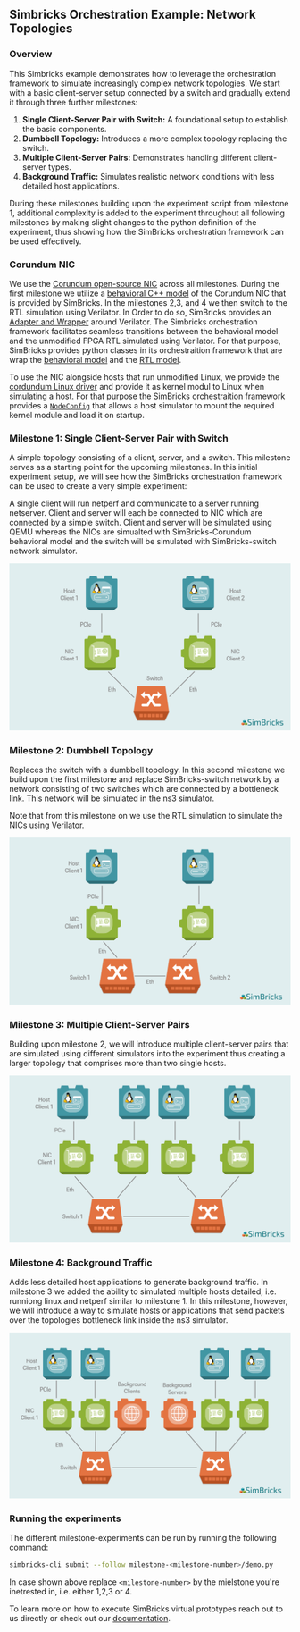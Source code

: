 ## Simbricks Orchestration Example: Network Topologies

### Overview
This Simbricks example demonstrates how to leverage the orchestration framework to simulate increasingly complex network topologies. We start with a basic client-server setup connected by a switch and gradually extend it through three further milestones:

1. **Single Client-Server Pair with Switch:** A foundational setup to establish the basic components.
2. **Dumbbell Topology:** Introduces a more complex topology replacing the switch.
3. **Multiple Client-Server Pairs:** Demonstrates handling different client-server types.
4. **Background Traffic:** Simulates realistic network conditions with less detailed host applications.

During these milestones building upon the experiment script from milestone 1, additional complexity is added to the experiment throughout all following milestones by making slight changes to the python definition of the experiment, thus showing how the SimBricks orchestration framework can be used effectively.

### Corundum NIC

We use the [Corundum open-source NIC](https://github.com/corundum/corundum) across all milestones. During the first milestone we utilize a [behavioral C++ model](https://github.com/simbricks/simbricks/tree/main/sims/nic/corundum_bm) of the Corundum NIC that is provided by SimBricks. In the milestones 2,3, and 4 we then switch to the RTL simulation using Verilator. In Order to do so, SimBricks provides an [Adapter and Wrapper](https://github.com/simbricks/simbricks/blob/main/sims/nic/corundum/corundum_verilator.cc) around Verilator.
The Simbricks orchestration framework facilitates seamless transitions between the behavioral model and the unmodified FPGA RTL simulated using Verilator. For that purpose, SimBricks provides python classes in its orchestraition framework that are wrap the [behavioral model](https://github.com/simbricks/simbricks/blob/0373937031dc5adba6a65860649035e80939f38a/experiments/simbricks/orchestration/simulators.py#L753C1-L756C67) and the [RTL model](https://github.com/simbricks/simbricks/blob/0373937031dc5adba6a65860649035e80939f38a/experiments/simbricks/orchestration/simulators.py#L737C1-L750C10).

To use the NIC alongside hosts that run unmodified Linux, we provide the [cordundum Linux driver](https://github.com/simbricks/simbricks/tree/main/images/mqnic) and provide it as kernel modul to Linux when simulating a host. For that purpose the SimBricks orchestraition framework provides a [`NodeConfig`](https://github.com/simbricks/simbricks/blob/0373937031dc5adba6a65860649035e80939f38a/experiments/simbricks/orchestration/nodeconfig.py#L223C1-L232C50) that allows a host simulator to mount the required kernel module and load it on startup.

### Milestone 1: Single Client-Server Pair with Switch
A simple topology consisting of a client, server, and a switch. This milestone serves as a starting point for the upcoming milestones. In this initial experiment setup, we will see how the SimBricks orchestration framework can be used to create a very simple experiment:

A single client will run netperf and communicate to a server running netserver. Client and server will each be connected to NIC which are connected by a simple switch. Client and server will be simulated using QEMU whereas the NICs are simualted with SimBricks-Corundum behavioral model and the switch will be simulated with SimBricks-switch network simulator.

![Milestone1 Topology](images/network-case-study-1.svg)

### Milestone 2: Dumbbell Topology
Replaces the switch with a dumbbell topology. In this second milestone we build upon the first milestone and replace SimBricks-switch network by a network consisting of two switches which are connected by a bottleneck link. This network will be simulated in the ns3 simulator.

Note that from this milestone on we use the RTL simulation to simulate the NICs using Verilator.

![Milestone 2 Topology](images/network-case-study-2.svg)


### Milestone 3: Multiple Client-Server Pairs
Building upon milestone 2, we will introduce multiple client-server pairs that are simulated using different simulators into the experiment thus creating a larger topology that comprises more than two single hosts. 

![Milestone 3 Topology](images/network-case-study-3.svg)

### Milestone 4: Background Traffic
Adds less detailed host applications to generate background traffic. In milestone 3 we added the ability to simulated multiple hosts detailed, i.e. runniong linux and netperf similar to milestone 1. In this milestone, however, we will introduce a way to simulate hosts or applications that send packets over the topologies bottleneck link inside the ns3 simulator. 

![Milestone 4 Topology](images/network-case-study-4.svg)

### Running the experiments
The different milestone-experiments can be run by running the following command:
```bash
simbricks-cli submit --follow milestone-<milestone-number>/demo.py
```

In case shown above replace `<milestone-number>` by the mielstone you're inetrested in, i.e. either 1,2,3 or 4.

To learn more on how to execute SimBricks virtual prototypes reach out to us directly or check out our [documentation](https://simbricks.readthedocs.io/en/latest/).